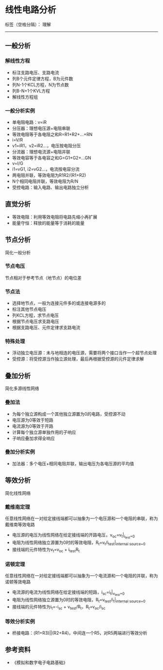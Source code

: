 # 线性电路分析

标签（空格分隔）： 理解

---

## 一般分析

### 解线性方程

* 标注支路电压、支路电流
* 列B个元件定律方程，B为元件数
* 列N-1个KCL方程，N为节点数
* 列B-N+1个KVL方程
* 解线性方程组

### 一般分析实例

* 单电阻电路：v=iR
* 分压器：理想电压源+电阻串联
 * 等效电阻等于各电阻之和R=R1+R2+...+RN
 * i=V/R
 * v1=iR1，v2=iR2...，电压按电阻分压
* 分流器：理想电流源+电阻并联
 * 等效电容等于各电容之和G=G1+G2+...GN
 * v=I/G
 * i1=vG1, i2=vG2...，电流按电容分流
 * 两电阻并联，等效电阻为R1R2/(R1+R2)
 * N个相同电阻并联，等效电阻为R/N
* 受控电路：输入电路、输出电路独立分析

## 直觉分析

* 等效电阻：利用等效电阻将电路先缩小再扩展
* 能量守恒：释放的能量等于消耗的能量

## 节点分析

简化一般分析

### 节点电压

节点相对于参考节点（地节点）的电位差

### 节点法

* 选择地节点，一般为连接元件多的或连接电源多的
* 标注其他节点电压
* 列KCL方程，求节点电压
* 根据节点电压求支路电压
* 根据支路电压、元件定律求支路电流

### 特殊处理

* 浮动独立电压源：未与地相连的电压源，需要将两个接口当作一个超节点处理
* 受控源：将受控源当作独立源处理，最后再根据受控源的元件定律求解

## 叠加分析

简化多源线性网络

### 叠加法

* 为每个独立源构成一个其他独立源置为0的电路，受控源不动
 * 电压源为0等效于短路
 * 电流源为0等效于开路
* 计算每个独立源单独作用的子响应
* 子响应叠加求得全响应

### 叠加分析实例

* 加法器：多个电压+相同电阻并联，输出电压为各电压源的平均值

## 等效分析

简化线性网络

### 戴维南定理

任意线性网络在一对给定接线端都可以抽象为一个电压源和一个电阻的串联，称为戴维南等效电路

* 电压源的电压为线性网络在给定接线端的开路电压，v<sub>oc</sub>=v<sub>t</sub>|<sub>i<sub>test</sub>=0</sub>
* 电阻为线性网络独立源置为0时的等效电阻，R<sub>t</sub>=v<sub>t</sub>/i<sub>test</sub>|<sub>internal source=0</sub>
* 接线端的元件特性为v<sub>t</sub>=v<sub>oc</sub> + i<sub>test</sub>R<sub>t</sub>

### 诺顿定理

任意线性网络在一对给定接线端都可以抽象为一个电流源和一个电阻的并联，称为诺顿等效电路

* 电流源的电流为线性网络在给定接线端的短路，i<sub>sc</sub>=i<sub>t</sub>|<sub>v<sub>test</sub>=0</sub>
* 电阻为线性网络独立源置为0时的等效电阻，R<sub>t</sub>=v<sub>test</sub>/i<sub>t</sub>|<sub>internal source=0</sub>
* 接线端的元件特性为i<sub>t</sub>=-i<sub>sc</sub> + v<sub>test</sub>/R<sub>t</sub>，R<sub>t</sub>=v<sub>oc</sub>/i<sub>sc</sub>

### 等效分析实例

* 桥接电路：(R1+R3)||(R2+R4)，中间连一个R5，对R5两端进行等效分析

## 参考资料

* 《模拟和数字电子电路基础》
